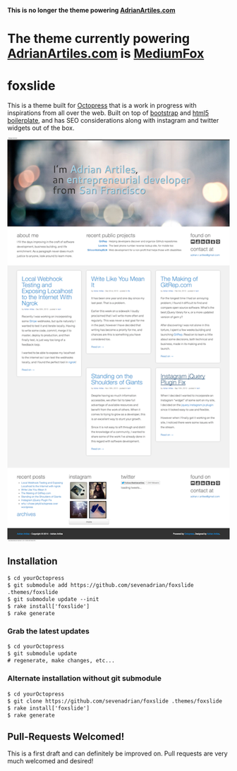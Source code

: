 **This is no longer the theme powering [AdrianArtiles.com](http://AdrianArtiles.com)**  
# **The theme currently powering [AdrianArtiles.com](http://AdrianArtiles.com) is [MediumFox](https://github.com/sevenadrian/MediumFox)** #

# foxslide #

This is a theme built for [Octopress](http://Octopress.org) that is a work in progress with inspirations from all over the web. Built on top of [bootstrap](http://twitter.github.com/bootstrap/) and [html5 boilerplate](http://html5boilerplate.com/), and has SEO considerations along with instagram and twitter widgets out of the box.

![screenshot](/screenshot.png)

## Installation ##

````
$ cd yourOctopress
$ git submodule add https://github.com/sevenadrian/foxslide .themes/foxslide
$ git submodule update --init
$ rake install['foxslide']
$ rake generate
````

### Grab the latest updates ###

````
$ cd yourOctopress
$ git submodule update
# regenerate, make changes, etc...
````

### Alternate installation without git submodule ###
````
$ cd yourOctopress
$ git clone https://github.com/sevenadrian/foxslide .themes/foxslide
$ rake install['foxslide']
$ rake generate
````

## Pull-Requests Welcomed! ##

This is a first draft and can definitely be improved on. Pull requests are very much welcomed and desired!
